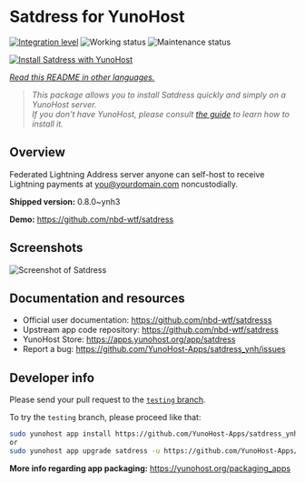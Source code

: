 <!--
N.B.: This README was automatically generated by <https://github.com/YunoHost/apps/tree/master/tools/readme_generator>
It shall NOT be edited by hand.
-->

# Satdress for YunoHost

[![Integration level](https://apps.yunohost.org/badge/integration/satdress)](https://ci-apps.yunohost.org/ci/apps/satdress/)
![Working status](https://apps.yunohost.org/badge/state/satdress)
![Maintenance status](https://apps.yunohost.org/badge/maintained/satdress)

[![Install Satdress with YunoHost](https://install-app.yunohost.org/install-with-yunohost.svg)](https://install-app.yunohost.org/?app=satdress)

*[Read this README in other languages.](./ALL_README.md)*

> *This package allows you to install Satdress quickly and simply on a YunoHost server.*  
> *If you don't have YunoHost, please consult [the guide](https://yunohost.org/install) to learn how to install it.*

## Overview

Federated Lightning Address server anyone can self-host to receive Lightning payments at you@yourdomain.com noncustodially.


**Shipped version:** 0.8.0~ynh3

**Demo:** <https://github.com/nbd-wtf/satdress>

## Screenshots

![Screenshot of Satdress](./doc/screenshots/example.jpg)

## Documentation and resources

- Official user documentation: <https://github.com/nbd-wtf/satdresss>
- Upstream app code repository: <https://github.com/nbd-wtf/satdress>
- YunoHost Store: <https://apps.yunohost.org/app/satdress>
- Report a bug: <https://github.com/YunoHost-Apps/satdress_ynh/issues>

## Developer info

Please send your pull request to the [`testing` branch](https://github.com/YunoHost-Apps/satdress_ynh/tree/testing).

To try the `testing` branch, please proceed like that:

```bash
sudo yunohost app install https://github.com/YunoHost-Apps/satdress_ynh/tree/testing --debug
or
sudo yunohost app upgrade satdress -u https://github.com/YunoHost-Apps/satdress_ynh/tree/testing --debug
```

**More info regarding app packaging:** <https://yunohost.org/packaging_apps>
